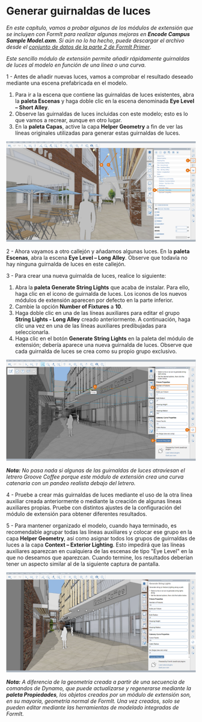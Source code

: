 # Generar guirnaldas de luces

_En este capítulo, vamos a probar algunos de los módulos de extensión que se incluyen con FormIt para realizar algunas mejoras en_ _**Encode Campus Sample Model.axm**. Si aún no lo ha hecho, puede descargar el archivo desde el_ [_conjunto de datos de la parte 2 de FormIt Primer_](https://formit-help.s3.amazonaws.com/FormIt+Primer+Part+2+Datasets.zip).

_Este sencillo módulo de extensión permite añadir rápidamente guirnaldas de luces al modelo en función de una línea o una curva._

1 - Antes de añadir nuevas luces, vamos a comprobar el resultado deseado mediante una escena prefabricada en el modelo.

1. Para ir a la escena que contiene las guirnaldas de luces existentes, abra la **paleta Escenas** y haga doble clic en la escena denominada **Eye Level – Short Alley**.
2. Observe las guirnaldas de luces incluidas con este modelo; esto es lo que vamos a recrear, aunque en otro lugar.
3. En la **paleta Capas**, active la capa **Helper Geometry** a fin de ver las líneas originales utilizadas para generar estas guirnaldas de luces.

![](<../../.gitbook/assets/3 (10).png>)

2 - Ahora vayamos a otro callejón y añadamos algunas luces. En la **paleta Escenas**, abra la escena **Eye Level – Long Alley**. Observe que todavía no hay ninguna guirnalda de luces en este callejón.

3 - Para crear una nueva guirnalda de luces, realice lo siguiente:

1. Abra la **paleta Generate String Lights** que acaba de instalar. Para ello, haga clic en el icono de guirnalda de luces. Los iconos de los nuevos módulos de extensión aparecen por defecto en la parte inferior.
2. Cambie la opción **Number of Fixtures** a **10**.
3. Haga doble clic en una de las líneas auxiliares para editar el grupo **String Lights - Long Alley** creado anteriormente. A continuación, haga clic una vez en una de las líneas auxiliares predibujadas para seleccionarla.
4. Haga clic en el botón **Generate String Lights** en la paleta del módulo de extensión; debería aparece una nueva guirnalda de luces. Observe que cada guirnalda de luces se crea como su propio grupo exclusivo.

![](<../../.gitbook/assets/4 (6) (1).png>)

_**Nota:**_ _No pasa nada si algunas de las guirnaldas de luces atraviesan el letrero Groove Coffee porque este módulo de extensión crea una curva catenaria con un pandeo realista debajo del letrero._

4 - Pruebe a crear más guirnaldas de luces mediante el uso de la otra línea auxiliar creada anteriormente o mediante la creación de algunas líneas auxiliares propias. Pruebe con distintos ajustes de la configuración del módulo de extensión para obtener diferentes resultados.

5 - Para mantener organizado el modelo, cuando haya terminado, es recomendable agrupar todas las líneas auxiliares y colocar ese grupo en la capa **Helper Geometry**, así como asignar todos los grupos de guirnaldas de luces a la capa **Context – Exterior Lighting**. Esto impedirá que las líneas auxiliares aparezcan en cualquiera de las escenas de tipo "Eye Level" en la que no deseamos que aparezcan. Cuando termine, los resultados deberían tener un aspecto similar al de la siguiente captura de pantalla.

![](<../../.gitbook/assets/5 (3) (1).png>)

_**Nota:**_ _A diferencia de la geometría creada a partir de una secuencia de comandos de Dynamo, que puede actualizarse y regenerarse mediante la_ _**paleta Propiedades**, los objetos creados por un módulo de extensión son, en su mayoría, geometría normal de FormIt. Una vez creados, solo se pueden editar mediante las herramientas de modelado integradas de FormIt._
